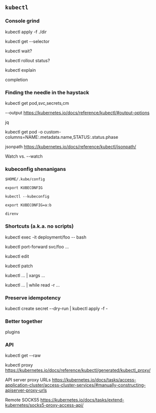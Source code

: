 ## `kubectl`

### Console grind

kubectl apply -f ./dir

kubectl get --selector

kubectl wait?

kubectl rollout status?

kubectl explain

completion

### Finding the needle in the haystack

kubectl get pod,svc,secrets,cm

--output https://kubernetes.io/docs/reference/kubectl/#output-options

jq

kubectl get pod -o custom-columns=NAME:.metadata.name,STATUS:.status.phase

jsonpath https://kubernetes.io/docs/reference/kubectl/jsonpath/

Watch vs. --watch

### kubeconfig shenanigans

`$HOME/.kube/config`

`export KUBECONFIG`

`kubectl --kubeconfig`

`export KUBECONFIG=a:b`

`direnv`

### Shortcuts (a.k.a. no scripts) 

kubectl exec -it deployment/foo -- bash

kubectl port-forward svc/foo ... 

kubectl edit

kubectl patch

kubectl ... | xargs ...

kubectl ... | while read -r ...

### Preserve idempotency

kubectl create secret --dry-run | kubectl apply -f -

### Better together

plugins

### API

kubectl get --raw

kubectl proxy https://kubernetes.io/docs/reference/kubectl/generated/kubectl_proxy/

API server proxy URLs https://kubernetes.io/docs/tasks/access-application-cluster/access-cluster-services/#manually-constructing-apiserver-proxy-urls 

Remote SOCKS5 https://kubernetes.io/docs/tasks/extend-kubernetes/socks5-proxy-access-api/ 
